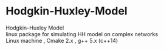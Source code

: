 # Hodgkin-Huxley-Model
Hodgkin–Huxley Model
<br>
linux package for simulating HH model on complex networks
<br>
Linux machine , Cmake 2.x , g++ 5.x (c++14)
